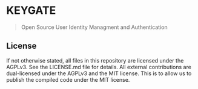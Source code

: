# KEYGATE

> Open Source User Identity Managment and Authentication

## License

If not otherwise stated, all files in this repository are licensed under the AGPLv3. See the LICENSE.md file for details.
All external contributions are dual-licensed under the AGPLv3 and the MIT license.
This is to allow us to publish the compiled code under the MIT license.
